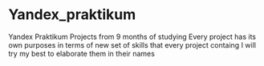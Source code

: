 # Yandex_praktikum
Yandex Praktikum Projects from 9 months of studying
Every project has its own purposes in terms of new set of skills that every project containg
I will try my best to elaborate them in their names
